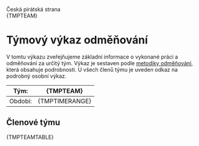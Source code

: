 Česká pirátská strana  
{TMPTEAM}

Týmový výkaz odměňování
===========================

V tomtu výkazu zveřejňujeme základní informace o vykonané práci a odměňování
za určitý tým. Výkaz je sestaven podle [metodiky odměňování][metodika],
která obsahuje podrobnosti. U všech členů týmu je uveden odkaz na podrobný osobní výkaz.

Tým:                     | {TMPTEAM}
-----------------------  | --------------------
Období:                  | {TMPTIMERANGE}

Členové týmu
--------------

{TMPTEAMTABLE}


[metodika]: https://redmine.pirati.cz/projects/po/wiki/Odmenovani
